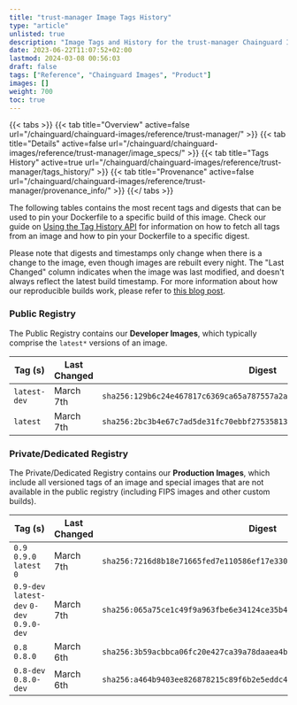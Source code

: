 ```yaml
---
title: "trust-manager Image Tags History"
type: "article"
unlisted: true
description: "Image Tags and History for the trust-manager Chainguard Image"
date: 2023-06-22T11:07:52+02:00
lastmod: 2024-03-08 00:56:03
draft: false
tags: ["Reference", "Chainguard Images", "Product"]
images: []
weight: 700
toc: true
---
```


{{< tabs >}}
{{< tab title="Overview" active=false url="/chainguard/chainguard-images/reference/trust-manager/" >}}
{{< tab title="Details" active=false url="/chainguard/chainguard-images/reference/trust-manager/image_specs/" >}}
{{< tab title="Tags History" active=true url="/chainguard/chainguard-images/reference/trust-manager/tags_history/" >}}
{{< tab title="Provenance" active=false url="/chainguard/chainguard-images/reference/trust-manager/provenance_info/" >}}
{{</ tabs >}}

The following tables contains the most recent tags and digests that can be used to pin your Dockerfile to a specific build of this image. Check our guide on [Using the Tag History API](/chainguard/chainguard-images/using-the-tag-history-api/) for information on how to fetch all tags from an image and how to pin your Dockerfile to a specific digest.

Please note that digests and timestamps only change when there is a change to the image, even though images are rebuilt every night. The "Last Changed" column indicates when the image was last modified, and doesn't always reflect the latest build timestamp. For more information about how our reproducible builds work, please refer to [this blog post](https://www.chainguard.dev/unchained/reproducing-chainguards-reproducible-image-builds).

### Public Registry
The Public Registry contains our **Developer Images**, which typically comprise the `latest*` versions of an image.

| Tag (s)       | Last Changed | Digest                                                                    |
|---------------|--------------|---------------------------------------------------------------------------|
|  `latest-dev` | March 7th    | `sha256:129b6c24e467817c6369ca65a787557a2ad4285086d5a1ac004d4b6388b3ab3c` |
|  `latest`     | March 7th    | `sha256:2bc3b4e67c7ad5de31fc70ebbf2753581366b40e4f1f4066ee8f670e57041e2f` |


### Private/Dedicated Registry
The Private/Dedicated Registry contains our **Production Images**, which include all versioned tags of an image and special images that are not available in the public registry (including FIPS images and other custom builds).

| Tag (s)                                     | Last Changed | Digest                                                                    |
|---------------------------------------------|--------------|---------------------------------------------------------------------------|
|  `0.9` `0.9.0` `latest` `0`                 | March 7th    | `sha256:7216d8b18e71665fed7e110586ef17e330a847807e8b5ba119b2f63218a80855` |
|  `0.9-dev` `latest-dev` `0-dev` `0.9.0-dev` | March 7th    | `sha256:065a75ce1c49f9a963fbe6e34124ce35b4584ae3d8c667d997097427e4ec1ce3` |
|  `0.8` `0.8.0`                              | March 6th    | `sha256:3b59acbbca06fc20e427ca39a78daaea4bc7784e8f16b85a17725e65ce5f597a` |
|  `0.8-dev` `0.8.0-dev`                      | March 6th    | `sha256:a464b9403ee826878215c89f6b2e5eddc4f3382acc3262e84d89b80ec8caccf3` |


